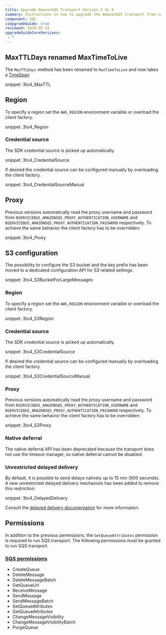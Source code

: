 ```yaml
---
title: Upgrade AmazonSQS Transport Version 3 to 4
summary: Instructions on how to upgrade the AmazonSQS transport from version 3 to 4
component: SQS
isUpgradeGuide: true
reviewed: 2018-05-22
upgradeGuideCoreVersions:
 - 7
---
```


## MaxTTLDays renamed MaxTimeToLive

The `MaxTTLDays` method has been renamed to `MaxTimeToLive` and now takes a [TimeSpan](https://msdn.microsoft.com/en-us/library/system.timespan.aspx)

snippet: 3to4_MaxTTL

## Region

To specify a region set the `AWS_REGION` environment variable or overload the client factory.

snippet: 3to4_Region

### Credential source

The SDK credential source is picked up automatically.

snippet: 3to4_CredentialSource

If desired the credential source can be configured manually by overloading the client factory.

snippet: 3to4_CredentialSourceManual

## Proxy

Previous versions automatically read the proxy username and password from `NSERVICEBUS_AMAZONSQS_PROXY_AUTHENTICATION_USERNAME` and `NSERVICEBUS_AMAZONSQS_PROXY_AUTHENTICATION_PASSWORD` respectively. To achieve the same behavior the client factory has to be overridden:

snippet: 3to4_Proxy

## S3 configuration

The possibility to configure the S3 bucket and the key prefix has been moved to a dedicated configuration API for S3 related settings.

snippet: 3to4_S3BucketForLargeMessages

### Region

To specify a region set the `AWS_REGION` environment variable or overload the client factory.

snippet: 3to4_S3Region

### Credential source

The SDK credential source is picked up automatically.

snippet: 3to4_S3CredentialSource

If desired the credential source can be configured manually by overloading the client factory.

snippet: 3to4_S3CredentialSourceManual

### Proxy

Previous versions automatically read the proxy username and password from `NSERVICEBUS_AMAZONSQS_PROXY_AUTHENTICATION_USERNAME` and `NSERVICEBUS_AMAZONSQS_PROXY_AUTHENTICATION_PASSWORD` respectively. To achieve the same behavior the client factory has to be overridden:

snippet: 3to4_S3Proxy

### Native deferral

The native deferral API has been deprecated because the transport does not use the timeout manager, so native deferral cannot be disabled.

### Unrestricted delayed delivery

By default, it is possible to send delays natively up to 15 min (900 seconds). A new unrestricted delayed delivery mechanism has been added to remove this restriction:

snippet: 3to4_DelayedDelivery

Consult the [delayed delivery documentation](/transports/sqs/delayed-delivery.md) for more information.

## Permissions

In addition to the previous permissions, the `GetQueueAttributes` permission is required to run SQS transport. The following permissions must be granted to run SQS transport.

### [SQS permissions](http://docs.aws.amazon.com/AWSSimpleQueueService/latest/SQSDeveloperGuide/sqs-api-permissions-reference.html)

 * CreateQueue
 * DeleteMessage
 * DeleteMessageBatch
 * GetQueueUrl
 * ReceiveMessage
 * SendMessage
 * SendMessageBatch
 * SetQueueAttributes
 * GetQueueAttributes
 * ChangeMessageVisibility
 * ChangeMessageVisibilityBatch
 * PurgeQueue